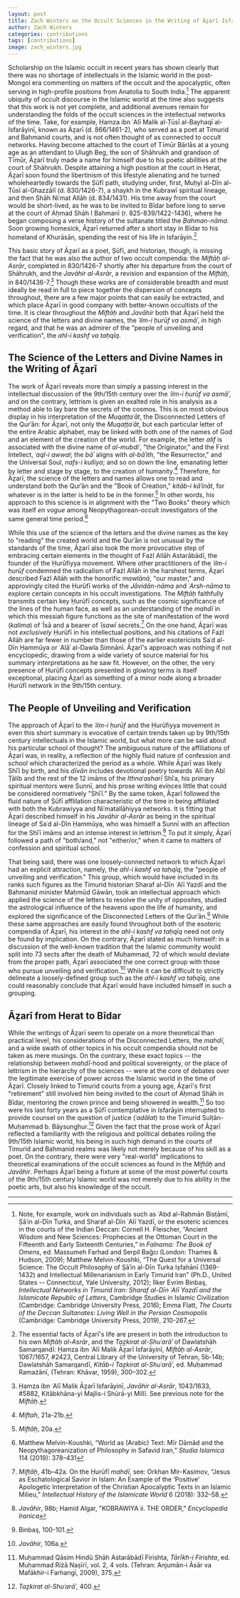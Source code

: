 ```yaml
---
layout: post
title: Zach Winters on the Occult Sciences in the Writing of Āẕarī Isfarāyinī
author: Zach Winters
categories: contributions
tags: [contributions]
image: zach_winters.jpg
---
```


Scholarship on the Islamic occult in recent years has shown clearly that there was no shortage of intellectuals in the Islamic world in the post-Mongol era commenting on matters of the occult and the apocalyptic, often serving in high-profile positions from Anatolia to South India.[^1] The apparent ubiquity of occult discourse in the Islamic world at the time also suggests that this work is not yet complete, and additional avenues remain for understanding the folds of the occult sciences in the intellectual networks of the time. Take, for example, Ḥamza ibn ʿAlī Malik al-Ṭūsī al-Bayhaqī al-Isfarāyinī, known as Āẕarī (d. 866/1461-2), who served as a poet at Timurid and Bahmanid courts, and is not often thought of as connected to occult networks. Having become attached to the court of Tīmūr Bārlās at a young age as an attendant to Ulugh Beg, the son of Shāhrukh and grandson of Tīmūr, Āẕarī truly made a name for himself due to his poetic abilities at the court of Shāhrukh. Despite attaining a high position at the court in Herat, Āẕarī soon found the libertinism of this lifestyle alienating and he turned wholeheartedly towards the Ṣūfī path, studying under, first, Muḥyī al-Dīn al-Ṭūsī al-Ghazzālī (d. 830/1426-7), a shaykh in the Kubrawī spiritual lineage, and then Shāh Niʿmat Allāh (d. 834/1431). His time away from the court would be short-lived, as he was to be invited to Bīdar before long to serve at the court of Aḥmad Shāh I Bahmanī (r. 825-839/1422-1436), where he began composing a verse history of the sultanate titled the *Bahman-nāma*. Soon growing homesick, Āẕarī returned after a short stay in Bīdar to his homeland of Khurāsān, spending the rest of his life in Isfarāyin.[^2]  

This basic story of Āẕarī as a poet, Ṣūfī, and historian, though, is missing the fact that he was also the author of two occult compendia: the *Miftāḥ al-Asrār*, completed in 830/1426-7 shortly after his departure from the court of Shāhrukh, and the *Javāhir al-Asrār*, a revision and expansion of the *Miftāḥ*, in 840/1436-7.[^3] Though these works are of considerable breadth and must ideally be read in full to piece together the dispersion of concepts throughout, there are a few major points that can easily be extracted, and which place Āẕarī in good company with better-known occultists of the time. It is clear throughout the *Miftāḥ* and *Javāhir* both that Āẕarī held the science of the letters and divine names, the *ʿilm-i ḥurūf va asmāʾ*, in high regard, and that he was an admirer of the "people of unveiling and verification", the *ahl-i kashf va taḥqīq*. 

## The Science of the Letters and Divine Names in the Writing of Āẕarī

The work of Āẕarī reveals more than simply a passing interest in the intellectual discussion of the 9th/15th century over the *ʿilm-i ḥurūf va asmāʾ*, and on the contrary, lettrism is given an exalted role in his analysis as a method able to lay bare the secrets of the cosmos. This is on most obvious display in his interpretation of the *Muqaṭṭaʿāt*, the Disconnected Letters of the Qurʾān: for Āẕarī, not only the *Muqaṭṭaʿāt*, but each particular letter of the entire Arabic alphabet, may be linked with both one of the names of God and an element of the creation of the world. For example, the letter *alif* is associated with the divine name of *al-mubdiʿ*, "the Originator," and the First Intellect, *ʿaql-i awwal*; the *bāʾ* aligns with *al-bāʾith*, "the Resurrector," and the Universal Soul, *nafs-i kulliya*; and so on down the line, emanating letter by letter and stage by stage, to the creation of humanity.[^4] Therefore, for Āẕarī, the science of the letters and names allows one to read and understand both the Qurʾān and the "Book of Creation," *kitāb-i kāʾināt*, for whatever is in the latter is held to be in the former.[^5] In other words, his approach to this science is in alignment with the "Two Books" theory which was itself *en vogue* among Neopythagorean-occult investigators of the same general time period.[^6]   

While this use of the science of the letters and the divine names as the key to "reading" the created world and the Qurʾān is not unusual by the standards of the time, Āẕarī also took the more provocative step of embracing certain elements in the thought of Fażl Allāh Astarābādī, the founder of the Ḥurūfiyya movement. Where other practitioners of the *ʿilm-i ḥurūf* condemned the radicalism of Fażl Allāh in the harshest terms, Āẕarī described Fażl Allāh with the honorific *mawlānā*, "our master," and approvingly cited the Ḥurūfī works of the *Jāvidān-nāma* and *ʿArsh-nāma* to explore certain concepts in his occult investigations. The *Miftāḥ* faithfully transmits certain key Ḥurūfī concepts, such as the cosmic significance of the lines of the human face, as well as an understanding of the *mahdī* in which this messiah figure functions as the site of manifestation of the word (*kalima*) of ʿĪsā and a bearer of *ʿīsawī* secrets.[^7] On the one hand, Āẕarī was not *exclusively* Ḥurūfī in his intellectual positions, and his citations of Fażl Allāh are far fewer in number than those of the earlier esotericists Saʿd al-Dīn Ḥammūya or ʿAlāʾ al-Dawla Simnānī. Āẕarī's approach was nothing if not encyclopedic, drawing from a wide variety of source material for his summary interpretations as he saw fit. However, on the other, the very presence of Ḥurūfī concepts presented in glowing terms is itself exceptional, placing Āẕarī as something of a minor node along a broader Ḥurūfī network in the 9th/15th century. 

## The People of Unveiling and Verification 

The approach of Āẕarī to the *ʿilm-i ḥurūf* and the Ḥurūfiyya movement in even this short summary is evocative of certain trends taken up by 9th/15th century intellectuals in the Islamic world, but what more can be said about his particular school of thought? The ambiguous nature of the affiliations of Āẕarī was, in reality, a reflection of the highly fluid nature of confession and school which characterized the period as a whole. While Āẕarī was likely Shīʿī by birth, and his *dīvān* includes devotional poetry towards ʿAlī ibn Abī Ṭālib and the rest of the 12 imāms of the *Ithnaʿasharī* Shīʿa, his primary spiritual mentors were Sunnī, and his prose writing evinces little that could be considered normatively "Shīʿī." By the same token, Āẕarī followed the fluid nature of Ṣūfī afflilation characteristic of the time in being affiliated with both the Kubrawiyya and Niʿmatallāhiyya networks. It is fitting that Āẕarī described himself in his *Javāhir al-Asrār* as being in the spiritual lineage of Saʿd al-Dīn Ḥammūya, who was himself a Sunnī with an affection for the Shīʿī imāms and an intense interest in lettrism.[^8] To put it simply, Āẕarī followed a path of "both/and," not "either/or," when it came to matters of confession and spiritual school. 

That being said, there was one loosely-connected network to which Āẕarī had an explicit attraction, namely, the *ahl-i kashf va taḥqīq*, the "people of unveiling and verification." This group, which would have included in its ranks such figures as the Timurid historian Sharaf al-Dīn ʿAlī Yazdī and the Bahmanid minister Maḥmūd Gāwān, took an intellectual approach which applied the science of the letters to resolve the unity of opposites, studied the astrological influence of the heavens upon the life of humanity, and explored the significance of the Disconnected Letters of the Qurʾān.[^9]  While these same approaches are easily found throughout both of the esoteric compendia of Āẕarī, his interest in the *ahl-i kashf va taḥqīq* need not only be found by implication. On the contrary, Āẕarī stated as much himself: in a discussion of the well-known tradition that the Islamic community would split into 73 sects after the death of Muḥammad, 72 of which would deviate from the proper path, Āẕarī associated the one correct group with those who pursue unveiling and verification.[^10] While it can be difficult to strictly delineate a loosely-defined group such as the *ahl-i kashf va taḥqīq*, one could reasonably conclude that Āẕarī would have included himself in such a grouping. 

## Āẕarī from Herat to Bīdar 

While the writings of Āẕarī seem to operate on a more theoretical than practical level, his considerations of the Disconnected Letters, the *mahdī*, and a wide swath of other topics in his occult compendia should not be taken as mere musings. On the contrary, these exact topics -- the relationship between *mahdī*-hood and political sovereignty, or the place of lettrism in the hierarchy of the sciences -- were at the core of debates over the legitimate exercise of power across the Islamic world in the time of Āẕarī. Closely linked to Timurid courts from a young age, Āẕarī's first "retirement" still involved him being invited to the court of Aḥmad Shāh in Bīdar, mentoring the crown prince and being showered in wealth.[^11] So too were his last forty years as a Ṣūfī contemplative in Isfarāyin interrupted to provide counsel on the question of justice (*ʿadālat*) to the Timurid Sulṭān-Muḥammad b. Bāysunghur.[^12] Given the fact that the prose work of Āẕarī reflected a familiarity with the religious and political debates roiling the 9th/15th Islamic world, his being in such high demand in the courts of Timurid and Bahmanid realms was likely not merely because of his skill as a poet. On the contrary, there were very "real-world" implications to theoretical examinations of the occult sciences as found in the *Miftāḥ* and *Javāhir*. Perhaps Āẕarī being a fixture at some of the most powerful courts of the 9th/15th century Islamic world was not merely due to his ability in the poetic arts, but also his knowledge of the occult. 

***

[^1]: Note, for example, work on individuals such as ʿAbd al-Raḥmān Bisṭāmī, Ṣāʿin al-Dīn Turka, and Sharaf al-Dīn ʿAlī Yazdī, or the esoteric sciences in the courts of the Indian Deccan: Cornell H. Fleischer, “Ancient Wisdom and New Sciences: Prophecies at the Ottoman Court in the Fifteenth and Early Sixteenth Centuries,” in *Falnama: The Book of Omens*, ed. Massumeh Farhad and Serpil Bağcı (London: Thames & Hudson, 2009); Matthew Melvin-Koushki, “The Quest for a Universal Science: The Occult Philosophy of Ṣāʾin al-Dīn Turka Iṣfahānī (1369-1432) and Intellectual Millenarianism in Early Timurid Iran” (Ph.D., United States -- Connecticut, Yale University, 2012); İlker Evrim Binbaş, *Intellectual Networks in Timurid Iran: Sharaf al-Dīn ʿAlī Yazdī and the Islamicate Republic of Letters*, Cambridge Studies in Islamic Civilization (Cambridge: Cambridge University Press, 2016); Emma Flatt, *The Courts of the Deccan Sultanates: Living Well in the Persian Cosmopolis* (Cambridge: Cambridge University Press, 2019), 210-267. 

[^2]: The essential facts of Āẕarī's life are present in both the introduction to his own *Miftāḥ al-Asrār*, and the *Taẕkirat al-Shuʿarāʾ* of Dawlatshāh Samarqandī: Ḥamza ibn ʿAlī Malik Āẕarī Isfarāyinī, *Miftāḥ al-Asrār*, 1067/1657, #2423, Central Library of the University of Tehran, 5b-14b; Dawlatshāh Samarqandī, *Kitāb-i Taẕkirat al-Shuʿarāʾ*, ed. Muḥammad Ramażānī, (Tehran: Khāvar, 1959), 300–302. 	


[^3]: Ḥamza ibn ʿAlī Malik Āẕarī Isfarāyinī, *Javāhir al-Asrār*, 1043/1633, #5882, Kitābkhāna-yi Majlis-i Shūrā-yi Millī. See previous note for the *Miftāḥ*.

[^4]: *Miftah*, 21a-21b.

[^5]: *Miftāḥ*, 20a.

[^6]: Matthew Melvin-Koushki, “World as (Arabic) Text: Mīr Dāmād and the Neopythagoreanization of Philosophy in Safavid Iran,” *Studia Islamica* 114 (2019): 378–431

[^7]: *Miftāḥ*, 41b–42a. On the Ḥurūfī *mahdī*, see: Orkhan Mir-Kasimov, “Jesus as Eschatological Savior in Islam: An Example of the ‘Positive’ Apologetic Interpretation of the Christian Apocalyptic Texts in an Islamic Milieu,” *Intellectual History of the Islamicate World* 6 (2018): 332–58. 

[^8]: *Javāhir*, 98b; Hamid Algar, "KOBRAWIYA ii. THE ORDER," *Encyclopedia Iranica*

[^9]: Binbaş, 100-101.

[^10]: *Javāhir*, 106a.

[^11]: Muḥammad Qāsim Hindū Shāh Astarābādī Firishta, *Tārīkh-i Firishta*, ed. Muḥammad Riżā Naṣīrī, vol. 2, 4 vols. (Tehran: Anjumān-i Āsār va Mafākhir-i Farhangī, 2009), 375.

[^12]: *Taẕkirat al-Shuʿarāʾ*, 400.
